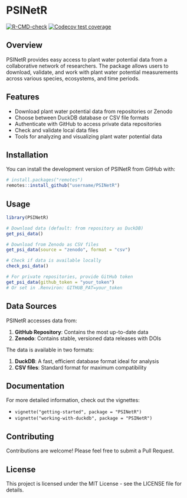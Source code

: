# PSINetR

<!-- badges: start -->
[![R-CMD-check](https://github.com/PSInetRCN//PSINetR/actions/workflows/R-CMD-check.yaml/badge.svg)](https://github.com/PSInetRCN//PSINetR/actions/workflows/R-CMD-check.yaml)
[![Codecov test coverage](https://codecov.io/gh/PSInetRCN//PSINetR/branch/main/graph/badge.svg)](https://app.codecov.io/gh/PSInetRCN//PSINetR?branch=main)
<!-- badges: end -->

## Overview

PSINetR provides easy access to plant water potential data from a collaborative network of researchers. The package allows users to download, validate, and work with plant water potential measurements across various species, ecosystems, and time periods.

## Features

- Download plant water potential data from repositories or Zenodo
- Choose between DuckDB database or CSV file formats
- Authenticate with GitHub to access private data repositories
- Check and validate local data files
- Tools for analyzing and visualizing plant water potential data

## Installation

You can install the development version of PSINetR from GitHub with:

```r
# install.packages("remotes")
remotes::install_github("username/PSINetR")
```

## Usage

```r
library(PSINetR)

# Download data (default: from repository as DuckDB)
get_psi_data()

# Download from Zenodo as CSV files
get_psi_data(source = "zenodo", format = "csv")

# Check if data is available locally
check_psi_data()

# For private repositories, provide GitHub token
get_psi_data(github_token = "your_token")
# Or set in .Renviron: GITHUB_PAT=your_token
```

## Data Sources

PSINetR accesses data from:

1. **GitHub Repository**: Contains the most up-to-date data
2. **Zenodo**: Contains stable, versioned data releases with DOIs

The data is available in two formats:

1. **DuckDB**: A fast, efficient database format ideal for analysis
2. **CSV files**: Standard format for maximum compatibility

## Documentation

For more detailed information, check out the vignettes:

- `vignette("getting-started", package = "PSINetR")`
- `vignette("working-with-duckdb", package = "PSINetR")`

## Contributing

Contributions are welcome! Please feel free to submit a Pull Request.

## License

This project is licensed under the MIT License - see the LICENSE file for details.
